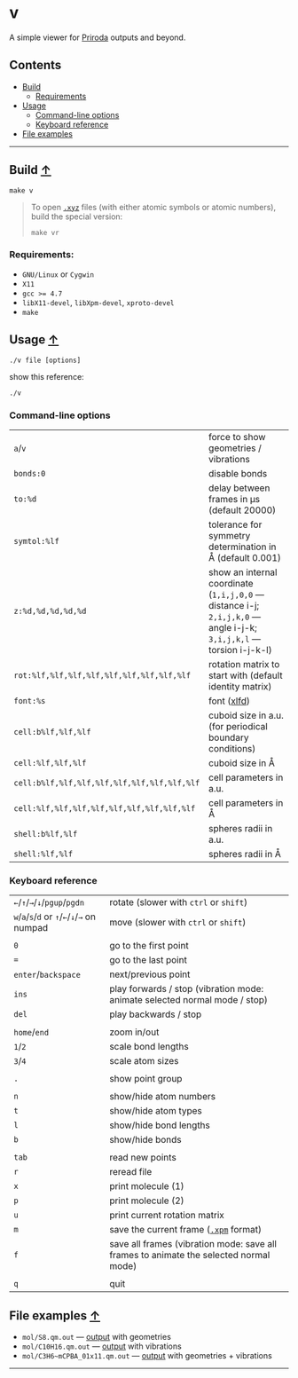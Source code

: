# v

A simple viewer for [Priroda](http://rad.chem.msu.ru/~laikov) outputs
and beyond.

## Contents
* [Build](#build)
  * [Requirements](#requirements)
* [Usage](#usage)
  * [Command-line options](#command-line-options)
  * [Keyboard reference](#keyboard-reference)
* [File examples](#file-examples)

---

## Build [↑](#contents)

```
make v
```
>To open [`.xyz`](https://en.wikipedia.org/wiki/XYZ_file_format) files
>(with either atomic symbols or atomic numbers), build the special version:
>```
>make vr
>```

### Requirements:
* `GNU/Linux` or `Cygwin`
* `X11`
* `gcc >= 4.7`
* `libX11-devel`, `libXpm-devel`, `xproto-devel`
* `make`

## Usage [↑](#contents)
```
./v file [options]
```
show this reference:
```
./v
```

### Command-line options
|                          |                                                               |
| ------------------------ | ------------------------------------------------------------- |
| `a`/`v`                 |      force to show geometries / vibrations                     |
| `bonds:0`               |      disable bonds                                             |
| `to:%d`                 |      delay between frames in μs (default 20000)                |
| `symtol:%lf`            |      tolerance for symmetry determination in Å (default 0.001) |
| `z:%d,%d,%d,%d,%d`      |      show an internal coordinate (`1,i,j,0,0` — distance i-j; `2,i,j,k,0` — angle i-j-k; `3,i,j,k,l` — torsion i-j-k-l) |
| `rot:%lf,%lf,%lf,%lf,%lf,%lf,%lf,%lf,%lf`   | rotation matrix to start with (default identity matrix)  |
| `font:%s`               |      font ([xlfd](https://en.wikipedia.org/wiki/X_logical_font_description)) |
| `cell:b%lf,%lf,%lf`                         | cuboid size in a.u. (for periodical boundary conditions) |
| `cell:%lf,%lf,%lf`                          | cuboid size in Å                                         |
| `cell:b%lf,%lf,%lf,%lf,%lf,%lf,%lf,%lf,%lf` | cell parameters in a.u.                                  |
| `cell:%lf,%lf,%lf,%lf,%lf,%lf,%lf,%lf,%lf`  | cell parameters in Å                                     |
| `shell:b%lf,%lf`                            | spheres radii in a.u.                                    |
| `shell:%lf,%lf`                             | spheres radii in Å                                       |


### Keyboard reference
|                                |                                                           |
| ------------------------------ |---------------------------------------------------------- |
| `←`/`↑`/`→`/`↓`/`pgup`/`pgdn`  |  rotate (slower with `ctrl` or `shift`)
| `w`/`a`/`s`/`d` or `↑`/`←`/`↓`/`→` on numpad |  move   (slower with `ctrl` or `shift`)
|                                |
| `0`                            |  go to the first point
| `=`                            |  go to the last point
| `enter`/`backspace`            |  next/previous point
| `ins`                          |  play forwards  / stop (vibration mode: animate selected normal mode / stop)
| `del`                          |  play backwards / stop
|                                |
| `home`/`end`                   |  zoom in/out
| `1`/`2`                        |  scale bond lengths
| `3`/`4`                        |  scale atom sizes
|                                |
| `.`                            |  show point group
|                                |
| `n`                            |  show/hide atom numbers
| `t`                            |  show/hide atom types
| `l`                            |  show/hide bond lengths
| `b`                            |  show/hide bonds
|                                |
| `tab`                          |  read new points
| `r`                            |  reread file
| `x`                            |  print molecule (1)
| `p`                            |  print molecule (2)
| `u`                            |  print current rotation matrix
| `m`                            |  save the current frame ([`.xpm`](https://en.wikipedia.org/wiki/X_PixMap) format)
| `f`                            |  save all frames (vibration mode: save all frames to animate the selected normal mode)
|                                |
| `q`                            |  quit


## File examples [↑](#contents)
* `mol/S8.qm.out`     — [output](mol/S8.qm.out) with geometries
* `mol/C10H16.qm.out` — [output](mol/C10H16.qm.out) with vibrations
* `mol/C3H6~mCPBA_01x11.qm.out` — [output](mol/C3H6~mCPBA_01x11.qm.out) with geometries + vibrations

---
